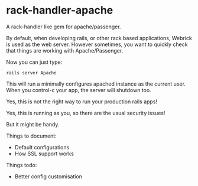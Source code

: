 rack-handler-apache
===================

A rack-handler like gem for apache/passenger.

By default, when developing rails, or other rack based applications, Webrick is used as the web server.
However sometimes, you want to quickly check that things are working with Apache/Passenger.

Now you can just type:

    rails server Apache

This will run a minimally configures apached instance as the current user. When you control-c your app,
the server will shutdown too.

Yes, this is not the right way to run your production rails apps!

Yes, this is running as you, so there are the usual security issues!

But it might be handy. 


Things to document:

* Default configurations
* How SSL support works

Things todo:

* Better config customisation
  
